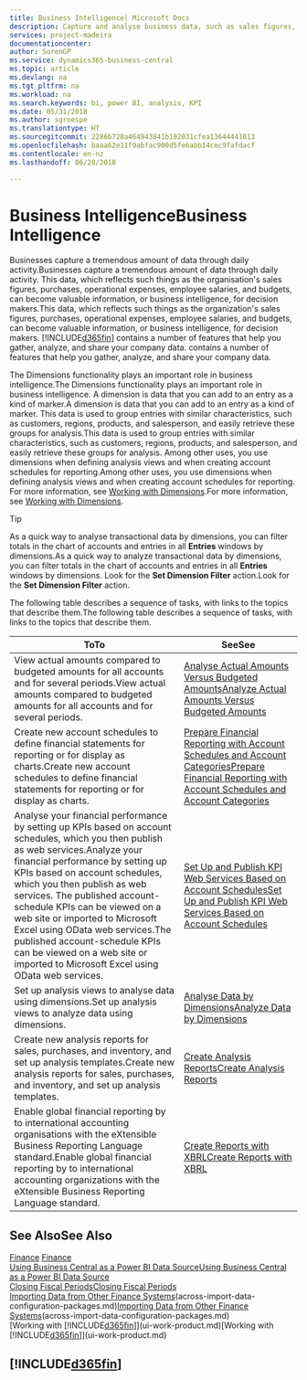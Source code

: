 ```yaml
---
title: Business Intelligence| Microsoft Docs
description: Capture and analyse business data, such as sales figures, purchases, operational expenses, employee salaries, and budgets, that can be valuable information for business intelligence or for decision making.
services: project-madeira
documentationcenter: 
author: SorenGP
ms.service: dynamics365-business-central
ms.topic: article
ms.devlang: na
ms.tgt_pltfrm: na
ms.workload: na
ms.search.keywords: bi, power BI, analysis, KPI
ms.date: 05/31/2018
ms.author: sgroespe
ms.translationtype: HT
ms.sourcegitcommit: 2286b728a464943841b192031cfea13644441013
ms.openlocfilehash: baaa62e11f9abfac900d5fe6abb14cec9fafdacf
ms.contentlocale: en-nz
ms.lasthandoff: 06/28/2018

---
```

# <a name="business-intelligence"></a><span data-ttu-id="b472f-103">Business Intelligence</span><span class="sxs-lookup"><span data-stu-id="b472f-103">Business Intelligence</span></span>
<span data-ttu-id="b472f-104">Businesses capture a tremendous amount of data through daily activity.</span><span class="sxs-lookup"><span data-stu-id="b472f-104">Businesses capture a tremendous amount of data through daily activity.</span></span> <span data-ttu-id="b472f-105">This data, which reflects such things as the organisation's sales figures, purchases, operational expenses, employee salaries, and budgets, can become valuable information, or business intelligence, for decision makers.</span><span class="sxs-lookup"><span data-stu-id="b472f-105">This data, which reflects such things as the organization's sales figures, purchases, operational expenses, employee salaries, and budgets, can become valuable information, or business intelligence, for decision makers.</span></span> [!INCLUDE[d365fin](includes/d365fin_md.md)]<span data-ttu-id="b472f-106"> contains a number of features that help you gather, analyze, and share your company data.</span><span class="sxs-lookup"><span data-stu-id="b472f-106"> contains a number of features that help you gather, analyze, and share your company data.</span></span>

<span data-ttu-id="b472f-107">The Dimensions functionality plays an important role in business intelligence.</span><span class="sxs-lookup"><span data-stu-id="b472f-107">The Dimensions functionality plays an important role in business intelligence.</span></span> <span data-ttu-id="b472f-108">A dimension is data that you can add to an entry as a kind of marker.</span><span class="sxs-lookup"><span data-stu-id="b472f-108">A dimension is data that you can add to an entry as a kind of marker.</span></span> <span data-ttu-id="b472f-109">This data is used to group entries with similar characteristics, such as customers, regions, products, and salesperson, and easily retrieve these groups for analysis.</span><span class="sxs-lookup"><span data-stu-id="b472f-109">This data is used to group entries with similar characteristics, such as customers, regions, products, and salesperson, and easily retrieve these groups for analysis.</span></span> <span data-ttu-id="b472f-110">Among other uses, you use dimensions  when defining analysis views and when creating account schedules for reporting.</span><span class="sxs-lookup"><span data-stu-id="b472f-110">Among other uses, you use dimensions  when defining analysis views and when creating account schedules for reporting.</span></span> <span data-ttu-id="b472f-111">For more information, see [Working with Dimensions](finance-dimensions.md).</span><span class="sxs-lookup"><span data-stu-id="b472f-111">For more information, see [Working with Dimensions](finance-dimensions.md).</span></span>

> [!TIP]
> <span data-ttu-id="b472f-112">As a quick way to analyse transactional data by dimensions, you can filter totals in the chart of accounts and entries in all **Entries** windows by dimensions.</span><span class="sxs-lookup"><span data-stu-id="b472f-112">As a quick way to analyze transactional data by dimensions, you can filter totals in the chart of accounts and entries in all **Entries** windows by dimensions.</span></span> <span data-ttu-id="b472f-113">Look for the **Set Dimension Filter** action.</span><span class="sxs-lookup"><span data-stu-id="b472f-113">Look for the **Set Dimension Filter** action.</span></span>  

<span data-ttu-id="b472f-114">The following table describes a sequence of tasks, with links to the topics that describe them.</span><span class="sxs-lookup"><span data-stu-id="b472f-114">The following table describes a sequence of tasks, with links to the topics that describe them.</span></span>  

| <span data-ttu-id="b472f-115">To</span><span class="sxs-lookup"><span data-stu-id="b472f-115">To</span></span> | <span data-ttu-id="b472f-116">See</span><span class="sxs-lookup"><span data-stu-id="b472f-116">See</span></span> |
| --- | --- |
|<span data-ttu-id="b472f-117">View actual amounts compared to budgeted amounts for all accounts and for several periods.</span><span class="sxs-lookup"><span data-stu-id="b472f-117">View actual amounts compared to budgeted amounts for all accounts and for several periods.</span></span>|[<span data-ttu-id="b472f-118">Analyse Actual Amounts Versus Budgeted Amounts</span><span class="sxs-lookup"><span data-stu-id="b472f-118">Analyze Actual Amounts Versus Budgeted Amounts</span></span>](bi-how-analyze-actual-versus-budget.md)|
|<span data-ttu-id="b472f-119">Create new account schedules to define financial statements for reporting or for display as charts.</span><span class="sxs-lookup"><span data-stu-id="b472f-119">Create new account schedules to define financial statements for reporting or for display as charts.</span></span>|[<span data-ttu-id="b472f-120">Prepare Financial Reporting with Account Schedules and Account Categories</span><span class="sxs-lookup"><span data-stu-id="b472f-120">Prepare Financial Reporting with Account Schedules and Account Categories</span></span>](bi-how-work-account-schedule.md)|
|<span data-ttu-id="b472f-121">Analyse your financial performance by setting up KPIs based on account schedules, which you then publish as web services.</span><span class="sxs-lookup"><span data-stu-id="b472f-121">Analyze your financial performance by setting up KPIs based on account schedules, which you then publish as web services.</span></span> <span data-ttu-id="b472f-122">The published account-schedule KPIs can be viewed on a web site or imported to Microsoft Excel using OData web services.</span><span class="sxs-lookup"><span data-stu-id="b472f-122">The published account-schedule KPIs can be viewed on a web site or imported to Microsoft Excel using OData web services.</span></span>|[<span data-ttu-id="b472f-123">Set Up and Publish KPI Web Services Based on Account Schedules</span><span class="sxs-lookup"><span data-stu-id="b472f-123">Set Up and Publish KPI Web Services Based on Account Schedules</span></span>](bi-how-to-set-up-and-publish-kpi-web-services-based-on-account-schedules.md)|
|<span data-ttu-id="b472f-124">Set up analysis views to analyse data using dimensions.</span><span class="sxs-lookup"><span data-stu-id="b472f-124">Set up analysis views to analyze data using dimensions.</span></span>|[<span data-ttu-id="b472f-125">Analyse Data by Dimensions</span><span class="sxs-lookup"><span data-stu-id="b472f-125">Analyze Data by Dimensions</span></span>](bi-how-analyze-data-dimension.md)|
|<span data-ttu-id="b472f-126">Create new analysis reports for sales, purchases, and inventory, and set up analysis templates.</span><span class="sxs-lookup"><span data-stu-id="b472f-126">Create new analysis reports for sales, purchases, and inventory, and set up analysis templates.</span></span>|[<span data-ttu-id="b472f-127">Create Analysis Reports</span><span class="sxs-lookup"><span data-stu-id="b472f-127">Create Analysis Reports</span></span>](bi-how-create-analysis-views-reports.md)|
|<span data-ttu-id="b472f-128">Enable global financial reporting by to international accounting organisations with the eXtensible Business Reporting Language standard.</span><span class="sxs-lookup"><span data-stu-id="b472f-128">Enable global financial reporting by to international accounting organizations with the eXtensible Business Reporting Language standard.</span></span>|[<span data-ttu-id="b472f-129">Create Reports with XBRL</span><span class="sxs-lookup"><span data-stu-id="b472f-129">Create Reports with XBRL</span></span>](bi-create-reports-with-xbrl.md)|

## <a name="see-also"></a><span data-ttu-id="b472f-130">See Also</span><span class="sxs-lookup"><span data-stu-id="b472f-130">See Also</span></span>
<span data-ttu-id="b472f-131">[Finance](finance.md)  </span><span class="sxs-lookup"><span data-stu-id="b472f-131">[Finance](finance.md)  </span></span>  
[<span data-ttu-id="b472f-132">Using Business Central as a Power BI Data Source</span><span class="sxs-lookup"><span data-stu-id="b472f-132">Using Business Central as a Power BI Data Source</span></span>](across-how-use-financials-data-source-powerbi.md)  
[<span data-ttu-id="b472f-133">Closing Fiscal Periods</span><span class="sxs-lookup"><span data-stu-id="b472f-133">Closing Fiscal Periods</span></span>](year-close-years-periods.md)  
<span data-ttu-id="b472f-134">[Importing Data from Other Finance Systems](across-import-data-configuration-packages.md)(across-import-data-configuration-packages.md)</span><span class="sxs-lookup"><span data-stu-id="b472f-134">[Importing Data from Other Finance Systems](across-import-data-configuration-packages.md)(across-import-data-configuration-packages.md)</span></span>  
<span data-ttu-id="b472f-135">[Working with [!INCLUDE[d365fin](includes/d365fin_md.md)]](ui-work-product.md)</span><span class="sxs-lookup"><span data-stu-id="b472f-135">[Working with [!INCLUDE[d365fin](includes/d365fin_md.md)]](ui-work-product.md)</span></span>

## [!INCLUDE[d365fin](includes/free_trial_md.md)]  
 

